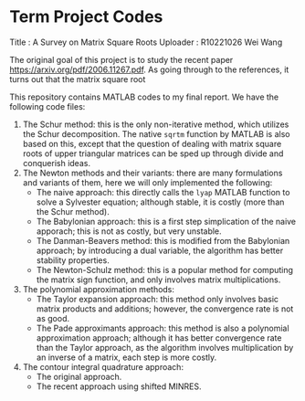 # Term Project Codes
Title : A Survey on Matrix Square Roots
Uploader : R10221026 Wei Wang

The original goal of this project is to study the recent paper https://arxiv.org/pdf/2006.11267.pdf.
As going through to the references, it turns out that the matrix square root 

This repository contains MATLAB codes to my final report. We have the following code files:
1. The Schur method: this is the only non-iterative method, which utilizes the Schur decomposition. The native `sqrtm` function by MATLAB is also based on this, except that the question of dealing with matrix square roots of upper triangular matrices can be sped up through divide and conquerish ideas.
2. The Newton methods and their variants: there are many formulations and variants of them, here we will only implemented the following:
    * The naive approach: this directly calls the `lyap` MATLAB function to solve a Sylvester equation; although stable, it is costly (more than the Schur method).
    * The Babylonian approach: this is a first step simplication of the naive apporach; this is not as costly, but very unstable.
    * The Danman-Beavers method: this is modified from the Babylonian approach; by introducing a dual variable, the algorithm has better stability properties.
    * The Newton-Schulz method: this is a popular method for computing the matrix sign function, and only involves matrix multiplications.
3. The polynomial approximation methods:
    * The Taylor expansion approach: this method only involves basic matrix products and additions; however, the convergence rate is not as good.
    * The Pade approximants approach: this method is also a polynomial approximation approach; although it has better convergence rate than the Taylor approach, as the algorithm involves multiplication by an inverse of a matrix, each step is more costly.
4. The contour integral quadrature approach:
    * The original approach.
    * The recent approach using shifted MINRES.

